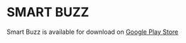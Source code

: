 # SMART BUZZ

Smart Buzz is available for download on [Google Play Store](https://play.google.com/store/apps/details?id=com.ukdev.smartbuzz)